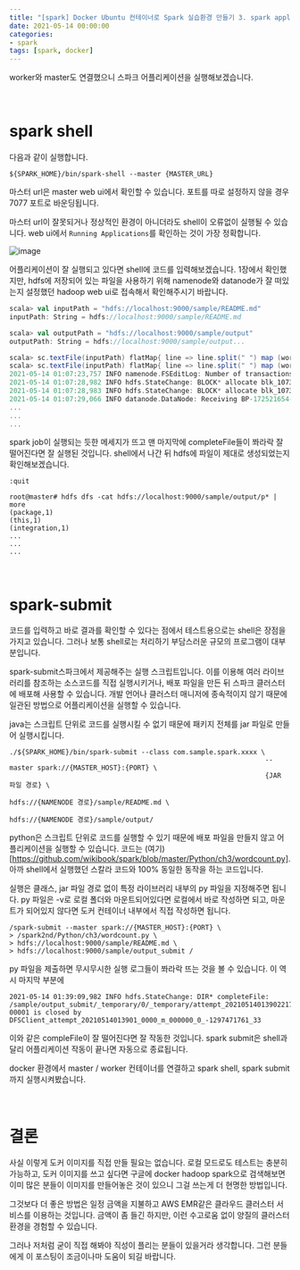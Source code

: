 ```yaml
---
title: "[spark] Docker Ubuntu 컨테이너로 Spark 실습환경 만들기 3. spark application 실행"
date: 2021-05-14 00:00:00
categories:
- spark
tags: [spark, docker]
---
```


worker와 master도 연결했으니 스파크 어플리케이션을 실행해보겠습니다.

<br/>

# spark shell

다음과 같이 실행합니다.

```shell
${SPARK_HOME}/bin/spark-shell --master {MASTER_URL}
```

마스터 url은 master web ui에서 확인할 수 있습니다. 포트를 따로 설정하지 않을 경우 7077 포트로 바운딩됩니다.

마스터 url이 잘못되거나 정상적인 환경이 아니더라도 shell이 오류없이 실행될 수 있습니다. web ui에서 `Running Applications`를 확인하는 것이 가장 정확합니다.

![image](https://user-images.githubusercontent.com/52685258/118147538-a2646480-b44a-11eb-8aba-1b586bc5d874.png)

어플리케이션이 잘 실행되고 있다면 shell에 코드를 입력해보겠습니다. 1장에서 확인했지만, hdfs에 저장되어 있는 파일을 사용하기 위해 namenode와 datanode가 잘 떠있는지 설정했던 hadoop web ui로 접속해서 확인해주시기 바랍니다.

```scala
scala> val inputPath = "hdfs://localhost:9000/sample/README.md"
inputPath: String = hdfs://localhost:9000/sample/README.md

scala> val outputPath = "hdfs://localhost:9000/sample/output"
outputPath: String = hdfs://localhost:9000/sample/output...

scala> sc.textFile(inputPath) flatMap{ line => line.split(" ") map (word => (word, 1L)) } reduceByKey(_ + _) saveAsTextFile (outputPath)
scala> sc.textFile(inputPath) flatMap{ line => line.split(" ") map (word => (word, 1L)) } reduceByKey(_ + _) saveAsTextFile (outputPath)
2021-05-14 01:07:23,757 INFO namenode.FSEditLog: Number of transactions: 13 Total time for transactions(ms): 38 Number of transactions batched in Syncs: 17 Number of syncs: 7 SyncTimes(ms): 100
2021-05-14 01:07:28,982 INFO hdfs.StateChange: BLOCK* allocate blk_1073741826_1002, replicas=127.0.0.1:9866 for /sample/output/_temporary/0/_temporary/attempt_202105140107231690350717401463493_0004_m_000001_0/part-00001
2021-05-14 01:07:28,983 INFO hdfs.StateChange: BLOCK* allocate blk_1073741827_1003, replicas=127.0.0.1:9866 for /sample/output/_temporary/0/_temporary/attempt_202105140107231690350717401463493_0004_m_000000_0/part-00000
2021-05-14 01:07:29,066 INFO datanode.DataNode: Receiving BP-172521654-172.17.0.2-1620407592592:blk_1073741826_1002 src: /127.0.0.1:37840 dest: /127.0.0.1:9866
...
...
...
```



spark job이 실행되는 듯한 메세지가 뜨고 맨 마지막에 completeFile들이 쫘라락 잘 떨어진다면 잘 실행된 것입니다. shell에서 나간 뒤 hdfs에 파일이 제대로 생성되었는지 확인해보겠습니다.

```shell
:quit

root@master# hdfs dfs -cat hdfs://localhost:9000/sample/output/p* | more
(package,1)
(this,1)
(integration,1)
...
...
...
```



<br/>

# spark-submit

코드를 입력하고 바로 결과를 확인할 수 있다는 점에서 테스트용으로는 shell은 장점을 가지고 있습니다. 그러나 보통 shell로는 처리하기 부담스러운 규모의 프로그램이 대부분입니다. 

spark-submit스파크에서 제공해주는 실행 스크립트입니다. 이를 이용해 여러 라이브러리를 참조하는 소스코드를 직접 실행시키거나, 배포 파일을 만든 뒤 스파크 클러스터에 배포해 사용할 수 있습니다. 개발 언어나 클러스터 매니저에 종속적이지 않기 때문에 일관된 방법으로 어플리케이션을 실행할 수 있습니다.

java는 스크립트 단위로 코드를 실행시킬 수 없기 때문에 패키지 전체를 jar 파일로 만들어 실행시킵니다.

```shell
./${SPARK_HOME}/bin/spark-submit --class com.sample.spark.xxxx \
																--master spark://{MASTER_HOST}:{PORT} \
																{JAR 파일 경로} \
																hdfs://{NAMENODE 경로}/sample/README.md \
																hdfs://{NAMENODE 경로}/sample/output/
```



python은 스크립트 단위로 코드를 실행할 수 있기 때문에 배포 파일을 만들지 않고 어플리케이션을 실행할 수 있습니다. 코드는 (여기)[https://github.com/wikibook/spark/blob/master/Python/ch3/wordcount.py]. 아까 shell에서 실행했던 스칼라 코드와 100% 동일한 동작을 하는 코드입니다.

실행은 클래스, jar 파일 경로 없이 특정 라이브러리 내부의 py 파일을 지정해주면 됩니다. py 파일은 -v로 로컬 폴더와 마운트되어있다면 로컬에서 바로 작성하면 되고, 마운트가 되어있지 않다면 도커 컨테이너 내부에서 직접 작성하면 됩니다.

```shell
/spark-submit --master spark://{MASTER_HOST}:{PORT} \
> /spark2nd/Python/ch3/wordcount.py \
> hdfs://localhost:9000/sample/README.md \
> hdfs://localhost:9000/sample/output_submit /
```



py 파일을 제출하면 무시무시한 실행 로그들이 쫘라락 뜨는 것을 볼 수 있습니다. 이 역시 마지막 부분에 

```shell
2021-05-14 01:39:09,982 INFO hdfs.StateChange: DIR* completeFile: /sample/output_submit/_temporary/0/_temporary/attempt_202105140139022178383439754362730_0008_m_000001_0/part-00001 is closed by DFSClient_attempt_20210514013901_0000_m_000000_0_-1297471761_33
```

이와 같은 compleFile이 잘 떨어진다면 잘 작동한 것입니다. spark submit은 shell과 달리 어플리케이션 작동이 끝나면 자동으로 종료됩니다. 

docker 환경에서 master / worker 컨테이너를 연결하고 spark shell, spark submit까지 실행시켜봤습니다.

<br/>

# 결론

사실 이렇게 도커 이미지를 직접 만들 필요는 없습니다. 로컬 모드로도 테스트는 충분히 가능하고, 도커 이미지를 쓰고 싶다면 구글에 docker hadoop spark으로 검색해보면 이미 많은 분들이 이미지를 만들어놓은 것이 있으니 그걸 쓰는게 더 현명한 방법입니다.

그것보다 더 좋은 방법은 일정 금액을 지불하고 AWS EMR같은 클라우드 클러스터 서비스를 이용하는 것입니다. 금액이 좀 들긴 하지만, 이런 수고로움 없이 양질의 클러스터 환경을 경험할 수 있습니다.

그러나 저처럼 굳이 직접 해봐야 직성이 플리는 분들이 있을거라 생각합니다. 그런 분들에게 이 포스팅이 조금이나마 도움이 되길 바랍니다.

